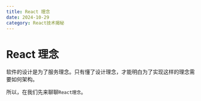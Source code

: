 ```yaml
---
title: React 理念
date: 2024-10-29
category: React技术揭秘
---
```


# React 理念

软件的设计是为了服务理念。只有懂了设计理念，才能明白为了实现这样的理念需要如何架构。

所以，在我们先来聊聊`React理念`。

